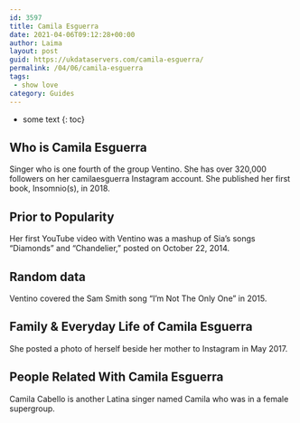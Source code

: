 ```yaml
---
id: 3597
title: Camila Esguerra
date: 2021-04-06T09:12:28+00:00
author: Laima
layout: post
guid: https://ukdataservers.com/camila-esguerra/
permalink: /04/06/camila-esguerra
tags:
 - show love
category: Guides
---
```


* some text
{: toc}


## Who is Camila Esguerra
                  
                  
                  
Singer who is one fourth of the group Ventino. She has over 320,000 followers on her camilaesguerra Instagram account. She published her first book, Insomnio(s), in 2018. 
                  
              
            
              
            
                
                
                
## Prior to Popularity
                  
                  
                  
Her first YouTube video with Ventino was a mashup of Sia&#8217;s songs &#8220;Diamonds&#8221; and &#8220;Chandelier,&#8221; posted on October 22, 2014.
                  
              
            
              
            
                
                
                
## Random data
                  
                  
                  
Ventino covered the Sam Smith song &#8220;I&#8217;m Not The Only One&#8221; in 2015. 
                  
              
            
              
            
                
                
                
## Family & Everyday Life of Camila Esguerra
                  
                  
                  
She posted a photo of herself beside her mother to Instagram in May 2017. 
                  
              
            
              
            
                
                
                
## People Related With Camila Esguerra
                  
                  
                  
Camila Cabello is another Latina singer named Camila who was in a female supergroup. 
                  
              
            
              
            
                
              
            
              
              
            
            
              
            
          
          
          